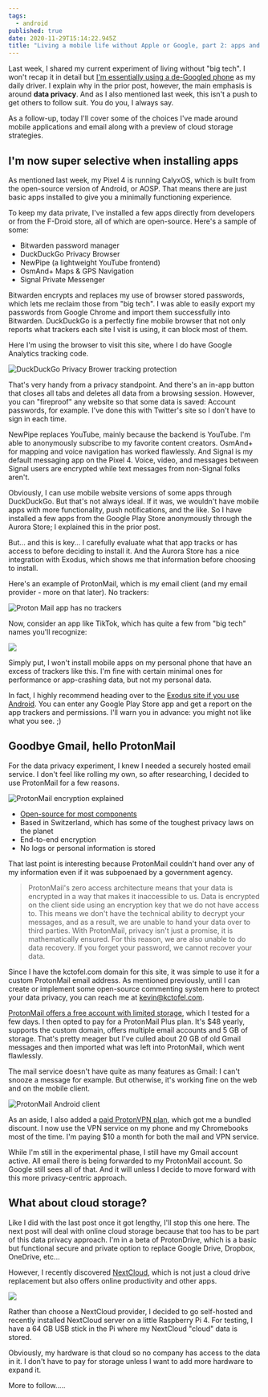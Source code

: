```yaml
---
tags:
  - android
published: true
date: 2020-11-29T15:14:22.945Z
title: "Living a mobile life without Apple or Google, part 2: apps and email"
---
```

Last week, I shared my current experiment of living without "big tech". I won't recap it in detail but [I'm essentially using a de-Googled phone](https://www.kctofel.com/the-experiment-living-a-mobile-life-without-apple-or-google/) as my daily driver. I explain why in the prior post, however, the main emphasis is around **data privacy**. And as I also mentioned last week, this isn't a push to get others to follow suit. You do you, I always say.

As a follow-up, today I'll cover some of the choices I've made around mobile applications and email along with a preview of cloud storage strategies.

## I'm now super selective when installing apps

As mentioned last week, my Pixel 4 is running CalyxOS, which is built from the open-source version of Android, or AOSP. That means there are just basic apps installed to give you a minimally functioning experience. 

To keep my data private, I've installed a few apps directly from developers or from the F-Droid store, all of which are open-source. Here's a sample of some:

* Bitwarden password manager
* DuckDuckGo Privacy Browser
* NewPipe (a lightweight YouTube frontend)
* OsmAnd+ Maps & GPS Navigation
* Signal Private Messenger

Bitwarden encrypts and replaces my use of browser stored passwords, which lets me reclaim those from "big tech". I was able to easily export my passwords from Google Chrome and import them successfully into Bitwarden. DuckDuckGo is a perfectly fine mobile browser that not only reports what trackers each site I visit is using, it can block most of them. 

Here I'm using the browser to visit this site, where I do have Google Analytics tracking code. 

![DuckDuckGo Privacy Brower tracking protection](../src/images/duckduckgo-privacy-browser.jpg)

That's very handy from a privacy standpoint. And there's an in-app button that closes all tabs and deletes all data from a browsing session. However, you can "fireproof" any website so that some data is saved: Account passwords, for example. I've done this with Twitter's site so I don't have to sign in each time.  

NewPipe replaces YouTube, mainly because the backend is YouTube. I'm able to anonymously subscribe to my favorite content creators. OsmAnd+ for mapping and voice navigation has worked flawlessly. And Signal is my default messaging app on the Pixel 4. Voice, video, and messages between Signal users are encrypted while text messages from non-Signal folks aren't.

Obviously, I can use mobile website versions of some apps through DuckDuckGo. But that's not always ideal. If it was, we wouldn't have mobile apps with more functionality, push notifications, and the like. So I have installed a few apps from the Google Play Store anonymously through the Aurora Store; I explained this in the prior post.

But... and this is key... I carefully evaluate what that app tracks or has access to before deciding to install it. And the Aurora Store has a nice integration with Exodus, which shows me that information before choosing to install.  

Here's an example of ProtonMail, which is my email client (and my email provider - more on that later). No trackers:

![Proton Mail app has no trackers](../src/images/protonmail-trackers.jpg)

Now, consider an app like TikTok, which has quite a few from "big tech" names you'll recognize:

![](..src/images/tiktok-trackers.jpg)

Simply put, I won't install mobile apps on my personal phone that have an excess of trackers like this. I'm fine with certain minimal ones for performance or app-crashing data, but not my personal data.

In fact, I highly recommend heading over to the [Exodus site if you use Android](https://reports.exodus-privacy.eu.org/en/). You can enter any Google Play Store app and get a report on the app trackers and permissions. I'll warn you in advance: you might not like what you see. ;)

## Goodbye Gmail, hello ProtonMail

For the data privacy experiment, I knew I needed a securely hosted email service. I don't feel like rolling my own, so after researching, I decided to use ProtonMail for a few reasons.

![ProtonMail encryption explained](../src/images/encrypted-protected-explanation.jpg)

* [Open-source for most components](https://github.com/ProtonMail)
* Based in Switzerland, which has some of the toughest privacy laws on the planet
* End-to-end encryption
* No logs or personal information is stored

That last point is interesting because ProtonMail couldn't hand over any of my information even if it was subpoenaed by a government agency.

> ProtonMail's zero access architecture means that your data is encrypted in a way that makes it inaccessible to us. Data is encrypted on the client side using an encryption key that we do not have access to. This means we don't have the technical ability to decrypt your messages, and as a result, we are unable to hand your data over to third parties. With ProtonMail, privacy isn't just a promise, it is mathematically ensured. For this reason, we are also unable to do data recovery. If you forget your password, we cannot recover your data.

Since I have the kctofel.com domain for this site, it was simple to use it for a custom ProtonMail email address. As mentioned previously, until I can create or implement some open-source commenting system here to protect your data privacy, you can reach me at [kevin@kctofel.com](mailto://kevin@kctofel.com).

[ProtonMail offers a free account with limited storage](https://protonmail.com/signup), which I tested for a few days. I then opted to pay for a ProtonMail Plus plan. It's $48 yearly, supports the custom domain, offers multiple email accounts and 5 GB of storage. That's pretty meager but I've culled about 20 GB of old Gmail messages and then imported what was left into ProtonMail, which went flawlessly.

The mail service doesn't have quite as many features as Gmail: I can't snooze a message for example. But otherwise, it's working fine on the web and on the mobile client.

![ProtonMail Android client](../src/images/protonmail-android.jpg)

As an aside, I also added a [paid ProtonVPN plan](https://protonvpn.com/), which got me a bundled discount. I now use the VPN service on my phone and my Chromebooks most of the time. I'm paying $10 a month for both the mail and VPN service.

While I'm still in the experimental phase, I still have my Gmail account active. All email there is being forwarded to my ProtonMail account. So Google still sees all of that. And it will unless I decide to move forward with this more privacy-centric approach.

## What about cloud storage?

Like I did with the last post once it got lengthy, I'll stop this one here. The next post will deal with online cloud storage because that too has to be part of this data privacy approach. I'm in a beta of ProtonDrive, which is a basic but functional secure and private option to replace Google Drive, Dropbox, OneDrive, etc... 

However, I recently discovered [NextCloud](https://nextcloud.com/), which is not just a cloud drive replacement but also offers online productivity and other apps. 

![](../src/images/nextcloud-self-hosted.jpg)

Rather than choose a NextCloud provider, I decided to go self-hosted and recently installed NextCloud server on a little Raspberry Pi 4. For testing, I have a 64 GB USB stick in the Pi where my NextCloud "cloud" data is stored. 

Obviously, my hardware is that cloud so no company has access to the data in it. I don't have to pay for storage unless I want to add more hardware to expand it.

More to follow.....
